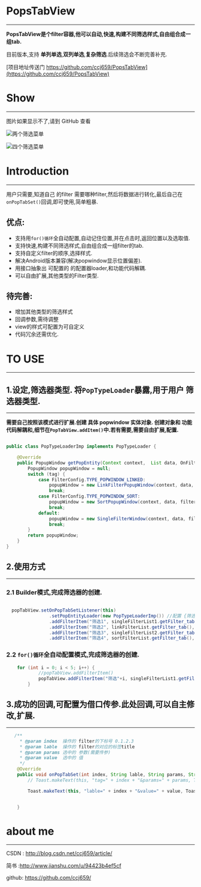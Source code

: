 # PopsTabView
----


**PopsTabView是个filter容器,他可以自动,快速,构建不同筛选样式,自由组合成一组tab.**

目前版本,支持 **单列单选**,**双列单选**,**复杂筛选**.后续筛选会不断完善补充.

[项目地址传送门 https://github.com/ccj659/PopsTabView](https://github.com/ccj659/PopsTabView)

# Show
-----
图片如果显示不了,请到 GitHub 查看


![两个筛选菜单](https://github.com/ccj659/PopsTabView/blob/master/popsTabview_gif_0.gif)

![四个筛选菜单](https://github.com/ccj659/PopsTabView/blob/master/popsTabview_gif_1.gif)



# Introduction
----

用户只需要,知道自己 的filter 需要哪种filter,然后将数据进行转化,最后自己在`onPopTabSet()`回调,即可使用,简单粗暴.


## 优点:

- 支持用`for()循环`全自动配置,自动记住位置,并在点击时,返回位置以及选取值.
- 支持快速,构建不同筛选样式,自由组合成一组filter的tab.
- 支持自定义filter的顺序,选择样式.
- 解决Android版本兼容(解决popwindow显示位置偏差).
- 用接口抽象出 可配置的 的配置器loader,和功能代码解耦.
- 可以自由扩展,其他类型的Filter类型.

## 待完善:
- 增加其他类型的筛选样式
- 回调参数,需待调整
- view的样式可配置为可自定义
- 代码冗余还需优化.


# TO USE
----

## 1.设定,筛选器类型. 将`PopTypeLoader`暴露,用于用户 筛选器类型.
---

**需要自己按照该模式进行扩展.创建 具体 popwindow 实体对象. 创建对象和 功能代码解耦和,细节在`PopTabView.addItem()`中.若有需要,需要自由扩展,配置.**


```java

public class PopTypeLoaderImp implements PopTypeLoader {

    @Override
    public PopupWindow getPopEntity(Context context,  List data, OnFilterSetListener filterSetListener, int tag) {
        PopupWindow popupWindow = null;
        switch (tag) {
            case FilterConfig.TYPE_POPWINDOW_LINKED:
                popupWindow = new LinkFilterPopupWindow(context, data, filterSetListener, tag);
                break;
            case FilterConfig.TYPE_POPWINDOW_SORT:
                popupWindow = new SortPopupWindow(context, data, filterSetListener, tag);
                break;
            default:
                popupWindow = new SingleFilterWindow(context, data, filterSetListener, tag);
                break;
        }
        return popupWindow;
    }
}
```



## 2.使用方式 
---

### 2.1 Builder模式,完成筛选器的创建.
```java

  popTabView.setOnPopTabSetListener(this)
                .setPopEntityLoader(new PopTypeLoaderImp()) //配置 {筛选类型}  方式
                .addFilterItem("筛选1", singleFilterList1.getFilter_tab(), singleFilterList1.getTab_group_type())
                .addFilterItem("筛选2", linkFilterList.getFilter_tab(), linkFilterList.getTab_group_type())
                .addFilterItem("筛选3", singleFilterList2.getFilter_tab(), singleFilterList2.getTab_group_type())
                .addFilterItem("筛选4", sortFilterList.getFilter_tab(), sortFilterList.getTab_group_type());

```
### 2.2 `for()循环`全自动配置模式,完成筛选器的创建.

```java
    for (int i = 0; i < 5; i++) {
            //popTabView.addFilterItem()
            popTabView.addFilterItem("筛选"+i, singleFilterList1.getFilter_tab(), singleFilterList1.getTab_group_type());
        }

```


## 3.成功的回调,可配置为借口传参.此处回调,可以自主修改,扩展.
---
```java
   /**
     * @param index  操作的 filter的下标号 0.1.2.3
     * @param lable  操作的 filter的对应的标签title
     * @param params 选中的 参数(需要传参)
     * @param value  选中的 值
     */
    @Override
    public void onPopTabSet(int index, String lable, String params, String value) {
        // Toast.makeText(this, "tag=" + index + "&params=" + params, Toast.LENGTH_SHORT).show();

        Toast.makeText(this, "lable=" + index + "&value=" + value, Toast.LENGTH_SHORT).show();


    }
```



# about me
---

CSDN : http://blog.csdn.net/ccj659/article/

简书 :http://www.jianshu.com/u/94423b4ef5cf

github: https://github.com/ccj659/


